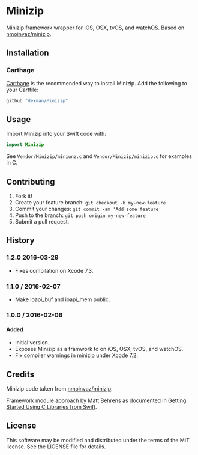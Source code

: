 # Minizip

Minizip framework wrapper for iOS, OSX, tvOS, and watchOS. Based on [nmoinvaz/minizip](https://github.com/nmoinvaz/minizip).

## Installation

### Carthage

[Carthage](https://github.com/carthage/carthage) is the recommended way to install Minizip. Add the following to your Cartfile:

```ruby
github "dexman/Minizip"
```

## Usage

Import Minizip into your Swift code with:

```swift
import Minizip
```

See `Vendor/Minizip/miniunz.c` and `Vendor/Minizip/minizip.c` for examples in C.

## Contributing

1. Fork it!
2. Create your feature branch: `git checkout -b my-new-feature`
3. Commit your changes: `git commit -am 'Add some feature'`
4. Push to the branch: `git push origin my-new-feature`
5. Submit a pull request.

## History

### 1.2.0 2016-03-29
- Fixes compilation on Xcode 7.3.

### 1.1.0 / 2016-02-07
- Make ioapi_buf and ioapi_mem public.

### 1.0.0 / 2016-02-06
#### Added
- Initial version.
- Exposes Minizip as a framwork to on iOS, OSX, tvOS, and watchOS.
- Fix compiler warnings in minizip under Xcode 7.2.

## Credits

Minizip code taken from [nmoinvaz/minizip](https://github.com/nmoinvaz/minizip).

Framework module approach by Matt Behrens as documented in [Getting Started Using C Libraries from Swift](https://spin.atomicobject.com/2015/02/23/c-libraries-swift/).

## License

This software may be modified and distributed under the terms of the MIT license. See the LICENSE file for details.
